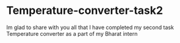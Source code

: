 # Temperature-converter-task2
Im glad to share with you all that I have completed my second task Temperature converter as a part of my Bharat intern
